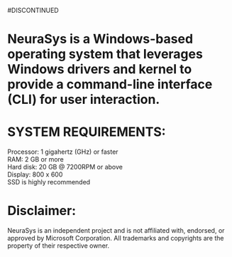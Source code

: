 #DISCONTINUED

# NeuraSys is a Windows-based operating system that leverages Windows drivers and kernel to provide a command-line interface (CLI) for user interaction.

# SYSTEM REQUIREMENTS:
Processor: 1 gigahertz (GHz) or faster  
RAM: 2 GB or more  
Hard disk: 20 GB @ 7200RPM or above  
Display: 800 x 600  
SSD is highly recommended  

# Disclaimer:
NeuraSys is an independent project and is not affiliated with, endorsed, or approved by Microsoft Corporation. All trademarks and copyrights are the property of their respective owner.

